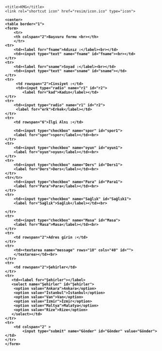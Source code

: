<h>

    <title>KMG</title>
    <link rel="shortcut icon" href="resim/icon.ico" type="icon">
<h>
 <b>

    <center>
    <table border="1">
    <form>
        <tr>
        <th colspan="2">Başvuru formu <br></th>
        </tr>
    <tr>
        <td><label for="fname">Adınız :</label><br></td>
        <td><input type="text" name="fname" id="fname"><br></td>
    </tr>
    <tr>
        <td><label for="sname">Soyad :</label><br></td>
        <td><input type="text" name="sname" id="sname"></td>
    </tr>
    <tr>
         <td rowspan="2">Cinsiyet :</td>
         <td><input type="radio" name="r1" id="r2">
            <label for="kad">Kadın</label></td>
    </tr>
    <tr>
        <td><input type="radio" name="r1" id="r2">
         <label for="erk">Erkek</label></td>
    </tr>   
    <tr>
        <td rowspan="6">İlgi Alnı :</td>

        <td><input type="checkbox" name="spor" id="spor1">
        <label for="spor">spor</label></td><br>
    </tr>
    <tr>
        <td><input type="checkbox" name="oyun" id="oyun1">
        <label for="oyun">oyun</label></td><br>
    </tr>
    <tr>
        <td><input type="checkbox" name="Ders" id="Ders1">
        <label for="Ders">Ders</label></td><br>
    </tr>
    <tr</tr>
        <td><input type="checkbox" name="Para" id="Para1">
        <label for="Para">Para</label></td><br>
    </tr>
    <tr>
        <td><input type="checkbox" name="Sağlık" id="Sağlık1">
        <label for="Sağlık">Sağlık</label></td><br>
            
    </tr>
    <tr>
        <td><input type="checkbox" name="Masa" id="Masa">
        <label for="Masa">Masa</label></td><br>
    </tr>
    <tr>
        <td rowspan="2">Adres girin :</td>
    </tr>
    <tr>
        <td><textarea name="message" rows="10" cols="40" id="">
        </textarea></td><br>
    </tr>
    <tr>
        <td rowspan="2">Şehirler</td>
    </tr>
    <tr>
       <td><label for="Şehirler"></label>
       <select name="Şehirler" id="Şehirler">
        <option value="Ankara">Ankara</option>
        <option value="İstanbul">İstanbul</option>
        <option value="Van">Van</option>
        <option value="İzmir">İzmir</option>
        <option value="Maltya">Malatya</option>
        <option value="Rize">Rize</option>
       </select></td>
    </tr>
    <tr>
        <td colspan="2" >
            <input type="submit" name="Gönder" id="Gönder" value="Gönder"></td>
    </tr>
    </form>
<b>
